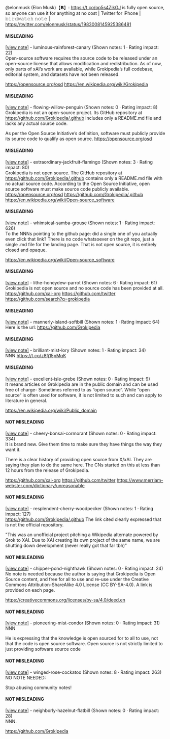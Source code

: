 @elonmusk (Elon Musk)【𝗕】: https://t.co/op5s4ZikGJ is fully open source, so anyone can use it for anything at no cost | Twitter for iPhone | 𝚋𝚒𝚛𝚍𝚠𝚊𝚝𝚌𝚑 𝚗𝚘𝚝𝚎 | https://twitter.com/elonmusk/status/1983008145925386481

#### MISLEADING

[[view note]](https://x.com/i/birdwatch/n/1983222139063812131) - luminous-rainforest-canary (Shown notes: 1 · Rating impact: 22)\
Open-source software requires the source code to be released under an open-source license that allows modification and redistribution.
As of now, only parts of xAI’s work are available, while Grokipedia’s full codebase, editorial system, and datasets have not been released.

https://opensource.org/osd
https://en.wikipedia.org/wiki/Grokipedia

#### MISLEADING

[[view note]](https://x.com/i/birdwatch/n/1983121848498798990) - flowing-willow-penguin (Shown notes: 0 · Rating impact: 8)\
Grokipedia is not an open-source project. Its GitHub repository at https://github.com/Grokipedia/.github includes only a README.md file and lacks any actual source code.

As per the Open Source Initiative’s definition, software must publicly provide its source code to qualify as open source.
https://opensource.org/osd



#### MISLEADING

[[view note]](https://x.com/i/birdwatch/n/1983103431796564161) - extraordinary-jackfruit-flamingo (Shown notes: 3 · Rating impact: 80)\
Grokipedia is not open source. The GitHub repository at https://github.com/Grokipedia/.github contains only a README.md file with no actual source code. According to the Open Source Initiative, open source software must make source code publicly available. https://opensource.org/osd https://github.com/Grokipedia/.github https://en.wikipedia.org/wiki/Open-source_software

#### MISLEADING

[[view note]](https://x.com/i/birdwatch/n/1983031306226434173) - whimsical-samba-grouse (Shown notes: 1 · Rating impact: 626)\
To the NNNs pointing to the github page: did a single one of you actually even click that link?  There is no code whatsoever on the git repo, just a single .md file for the landing page. That is not open source, it is entirely closed and opaque.

https://en.wikipedia.org/wiki/Open-source_software

#### MISLEADING

[[view note]](https://x.com/i/birdwatch/n/1983020743068963100) - lithe-honeydew-parrot (Shown notes: 6 · Rating impact: 61)\
Grokipedia is not open source and no source code has been provided at all.
https://github.com/xai-org
https://github.com/twitter
https://github.com/search?q=grokipedia

#### MISLEADING

[[view note]](https://x.com/i/birdwatch/n/1983022942532358497) - mannerly-island-softbill (Shown notes: 1 · Rating impact: 64)\
Here is the url: https://github.com/Grokipedia

#### MISLEADING

[[view note]](https://x.com/i/birdwatch/n/1983027096961130549) - brilliant-mist-lory (Shown notes: 1 · Rating impact: 34)\
NNN
https://t.co/z8fj15pMqK

#### MISLEADING

[[view note]](https://x.com/i/birdwatch/n/1983268743863034191) - excellent-isle-grebe (Shown notes: 0 · Rating impact: 9)\
It means articles on Grokipedia are in the public domain and can be used free of charge- Sometimes referred to as “open source“. While “open source“ is often used for software, it is not limited to such and can apply to literature in general. 

https://en.wikipedia.org/wiki/Public_domain

#### NOT MISLEADING

[[view note]](https://x.com/i/birdwatch/n/1983221788390592831) - cheery-bonsai-cormorant (Shown notes: 0 · Rating impact: 334)\
It is brand new. Give them time to make sure they have things the way they want it. 

There is a clear history of providing open source from X/xAI. They are saying they plan to do the same here. The CNs started on this at less than 12 hours from the release of Grokipedia. 

https://github.com/xai-org
https://github.com/twitter
https://www.merriam-webster.com/dictionary/unreasonable

#### NOT MISLEADING

[[view note]](https://x.com/i/birdwatch/n/1983153301156687957) - resplendent-cherry-woodpecker (Shown notes: 1 · Rating impact: 127)\
 https://github.com/Grokipedia/.github
The link cited clearly expressed that is not the official repository.

"This was an unofficial project pitching a Wikipedia alternate powered by Grok to XAI. Due to XAI creating its own project of the same name, we are shutting down development (never really got that far tbh)"

#### NOT MISLEADING

[[view note]](https://x.com/i/birdwatch/n/1983152578700493090) - chipper-pond-nighthawk (Shown notes: 0 · Rating impact: 24)\
No note is needed because the author is saying that Grokipedia is Open Source content, and free for all to use and re-use under the Creative Commons Attribution-ShareAlike 4.0 License (CC BY-SA-4.0). A link is provided on each page.

https://creativecommons.org/licenses/by-sa/4.0/deed.en

#### NOT MISLEADING

[[view note]](https://x.com/i/birdwatch/n/1983054238767784246) - pioneering-mist-condor (Shown notes: 0 · Rating impact: 31)\
NNN

He is expressing that the knowledge is open sourced for to all to use, not that the code is open source software. Open source is not strictly limited to just providing software source code

#### NOT MISLEADING

[[view note]](https://x.com/i/birdwatch/n/1983022044829917187) - winged-rose-cockatoo (Shown notes: 8 · Rating impact: 263)\
NO NOTE NEEDED: 

Stop abusing community notes!

#### NOT MISLEADING

[[view note]](https://x.com/i/birdwatch/n/1983022068011807023) - neighborly-hazelnut-flatbill (Shown notes: 0 · Rating impact: 28)\
NNN.

https://github.com/Grokipedia
